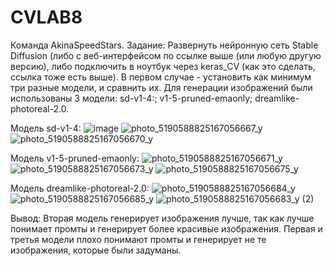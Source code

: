 # CVLAB8
Команда AkinaSpeedStars. Задание: Развернуть нейронную сеть Stable Diffusion (либо с веб-интерфейсом по ссылке выше (или любую другую версию), либо подключить в ноутбук через keras_CV (как это сделать, ссылка тоже есть выше). В первом случае - установить как минимум три разные модели, и сравнить их. 
Для генерации изображений были использованы 3 модели: sd-v1-4:; v1-5-pruned-emaonly; dreamlike-photoreal-2.0.

Модель sd-v1-4:
![image](https://github.com/ki1ax/CVLAB8/assets/104005303/2274b078-8b45-4e0d-b1f8-a97135c03573)
![photo_5190588825167056667_y](https://github.com/ki1ax/CVLAB8/assets/104005303/b06c7c54-1c96-48ad-a423-883015e09977)
![photo_5190588825167056670_y](https://github.com/ki1ax/CVLAB8/assets/104005303/9b4739c1-d97c-4b08-8d08-b53fb7347bc8)

Модель v1-5-pruned-emaonly:
![photo_5190588825167056671_y](https://github.com/ki1ax/CVLAB8/assets/104005303/5d1329e4-4b36-4649-b8bb-c54d7970fe5f)
![photo_5190588825167056673_y](https://github.com/ki1ax/CVLAB8/assets/104005303/0d3a6c67-d2ea-4eec-8c73-dde13c238c62)
![photo_5190588825167056675_y](https://github.com/ki1ax/CVLAB8/assets/104005303/8ce81830-6e87-4841-a4c4-5af2c30cd787)

Модель dreamlike-photoreal-2.0: 
![photo_5190588825167056684_y](https://github.com/ki1ax/CVLAB8/assets/104005303/e20f1481-2601-431c-ab51-52f6b77ab8c7)
![photo_5190588825167056685_y](https://github.com/ki1ax/CVLAB8/assets/104005303/7b8a7933-843c-4c9f-90fe-29ee7757d964)
![photo_5190588825167056683_y (2)](https://github.com/ki1ax/CVLAB8/assets/104005303/23cc9706-6845-4839-a035-8802ce70f30c)

Вывод: Вторая модель генерирует изображения лучше, так как лучше понимает промты и генерирует более красивые изображения. Первая и третья модели плохо понимают промты и генерирует не те изображения, которые были задуманы.
